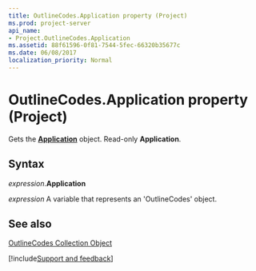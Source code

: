 ```yaml
---
title: OutlineCodes.Application property (Project)
ms.prod: project-server
api_name:
- Project.OutlineCodes.Application
ms.assetid: 88f61596-0f81-7544-5fec-66320b35677c
ms.date: 06/08/2017
localization_priority: Normal
---
```



# OutlineCodes.Application property (Project)

Gets the  **[Application](Project.Application.md)** object. Read-only **Application**.


## Syntax

_expression_.**Application**

_expression_ A variable that represents an 'OutlineCodes' object.


## See also


[OutlineCodes Collection Object](Project.outlinecodes(object).md)

[!include[Support and feedback](~/includes/feedback-boilerplate.md)]